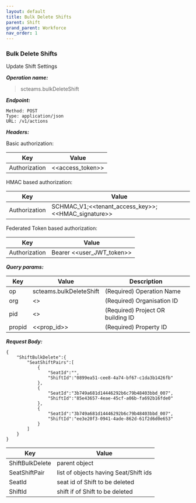 ```yaml
---
layout: default
title: Bulk Delete Shifts
parent: Shift
grand_parent: Workforce
nav_order: 1
---
```



### Bulk Delete Shifts

Update Shift Settings

***Operation name:***

> scteams.bulkDeleteShift

***Endpoint:***

```
Method: POST
Type: application/json
URL: /v1/actions
```

***Headers:***

Basic authorization:

|Key|Value|
|---|---|
|Authorization|<<access_token>>|


HMAC based authorization:

|Key|Value|
|---|---|
|Authorization|SCHMAC_V1;<<tenant_access_key>>;<<HMAC_signature>>|

Federated Token based authorization:

|Key|Value|
|---|---|
|Authorization|Bearer <<user_JWT_token>>|

***Query params:***

| Key | Value | Description |
| --- | ------|-------------|
| op | scteams.bulkDeleteShift | (Required) Operation Name |
| org | <<org>> | (Required) Organisation ID |
| pid | <<pid>> | (Required) Project OR building ID |
| propid | <<prop_id>> | (Required) Property ID |


***Request Body:***

```
{
    "ShiftBulkDelete":{
        "SeatShiftPairs":[
            {
                "SeatId":"",
                "ShiftId":"0899ea51-cee8-4a74-bf67-c1da3b1426fb"
            },
            {
                "SeatId":"3b749a681d14446292b6c79b48403bbd_007",
                "ShiftId":"85e43657-4eae-45cf-a06b-fa692b16fde0"
            },
            {
                "SeatId":"3b749a681d14446292b6c79b48403bbd_007",
                "ShiftId":"ee3e20f3-0941-4ade-862d-61f2d6d0e653"
            }
        ]
    }
}
```

|Key|Value|
|---|---|
|ShiftBulkDelete|parent object|
|SeatShiftPair|list of objects having Seat/Shift ids|
|SeatId|seat id of Shift to be deleted|
|ShiftId| shift if of Shift to be deleted|